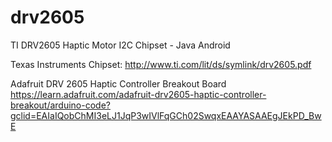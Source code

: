 # drv2605
TI DRV2605 Haptic Motor I2C Chipset - Java Android

Texas Instruments Chipset: http://www.ti.com/lit/ds/symlink/drv2605.pdf

Adafruit DRV 2605 Haptic Controller Breakout Board
https://learn.adafruit.com/adafruit-drv2605-haptic-controller-breakout/arduino-code?gclid=EAIaIQobChMI3eLJ1JqP3wIVlFqGCh02SwqxEAAYASAAEgJEkPD_BwE
